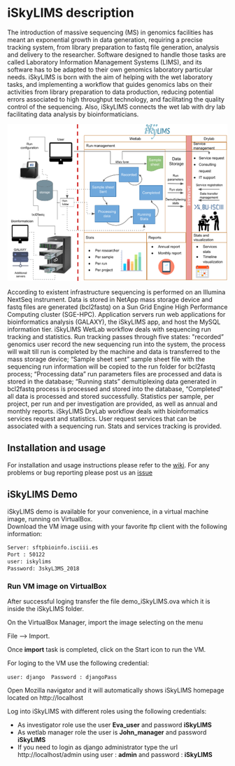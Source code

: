 # iSkyLIMS description

The introduction of massive sequencing (MS) in genomics facilities has meant an exponential growth in data generation, requiring a precise tracking system, from library preparation to fastq file generation, analysis and delivery to the researcher. Software designed to handle those tasks are called Laboratory Information Management Systems (LIMS), and its software has to be adapted to their own genomics laboratory particular needs. iSkyLIMS is born with the aim of helping with the wet laboratory tasks, and implementing a workflow that guides genomics labs on their activities from library preparation to data production, reducing potential errors associated to high throughput technology, and facilitating the quality control of the sequencing. Also, iSkyLIMS connects the wet lab with dry lab facilitating data analysis by bioinformaticians.

<img src="https://github.com/BU-ISCIII/iSkyLIMS/blob/master/img/iSkyLIMS_scheme.png" width="900">

According to existent infrastructure sequencing is performed on an Illumina NextSeq instrument. Data is stored in NetApp mass storage device and fastq files are generated (bcl2fastq) on a Sun Grid Engine High Performance Computing cluster (SGE-HPC).
Application servers run web applications for bioinformatics analysis (GALAXY), the iSkyLIMS app, and host the MySQL information tier. iSkyLIMS WetLab workflow deals with sequencing run tracking and statistics. Run tracking passes through five states: "recorded” genomics user record the new sequencing run into the system, the process will wait till run is completed by the machine and data is transferred to the mass storage device; “Sample sheet sent” sample sheet file with the sequencing run information will be copied to the run folder for bcl2fastq process; “Processing data” run parameters files are processed and data is stored in the database; “Running stats” demultiplexing data generated in bcl2fastq process is processed and stored into the database, “Completed” all data is processed and stored successfully. Statistics per sample, per project, per run and per investigation are provided, as well as annual and monthly reports. iSkyLIMS DryLab workflow deals with bioinformatics services request and statistics. User request services that can be associated with a sequencing run. Stats and services tracking is provided.

## Installation and usage
For installation and usage instructions please refer to the [wiki](https://github.com/BU-ISCIII/iSkyLIMS/wiki).
For any problems or bug reporting please post us an [issue](https://github.com/BU-ISCIII/iSkyLIMS/issues)

## iSkyLIMS Demo
iSkyLIMS demo is available for your convenience, in a virtual machine image, running on VirtualBox.  
Download the VM image using with your favorite ftp client with the following information:

```
Server: sftpbioinfo.isciii.es
Port : 50122
user: iskylims
Password: 3skyL3MS_2018
```
### Run VM image on VirtualBox 
After successful loging transfer the file demo_iSkyLIMS.ova which it is inside the iSkyLIMS folder.

On the VirtualBox Manager, import the image selecting on the menu 

File --> Import.

Once **import** task is completed, click on the Start icon to run the VM.

For loging to the VM use the following credential:

`
user: django 
Password : djangoPass
`

Open Mozilla navigator and it will automatically shows iSkyLIMS homepage located on http://localhost

Log into iSkyLIMS with different roles using the following credentials:
- As investigator role use the user **Eva_user** and password **iSkyLIMS**
- As wetlab manager role the user is **John_manager** and password **iSkyLIMS**
- If you need to login as django administrator type the url http://localhost/admin using user : **admin** and password : **iSkyLIMS**

